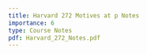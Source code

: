 ```yaml
---
title: Harvard 272 Motives at p Notes
importance: 6
type: Course Notes
pdf: Harvard_272_Notes.pdf
---
```


